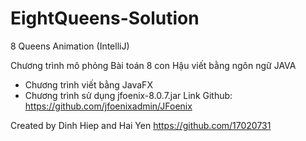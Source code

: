 # EightQueens-Solution
8 Queens Animation (IntelliJ)


Chương trình mô phỏng Bài toán 8 con Hậu viết bằng ngôn ngữ JAVA

- Chương trình viết bằng JavaFX
- Chương trình sử dụng jfoenix-8.0.7.jar
  Link Github: https://github.com/jfoenixadmin/JFoenix


Created by Dinh Hiep and Hai Yen
https://github.com/17020731
